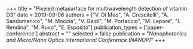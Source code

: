 +++
title = "Pixeled metasurface for multiwavelength  detection of vitamin D3"
date = 2019-09-06
authors = ["V. Di Meo", "A. Crescitelli", "A. Sandomenico", "M. Moccia", "V. Galdi", "M. Portaccio", "M. Lepore", "I. Rendina", "M. Ruvo", "E. Esposito"]
publication_types = ['paper-conference']
abstract = ""
selected = false
publication = "*Nanophotonics and Micro/Nano Optics International Conference (NANOP)*"
+++

